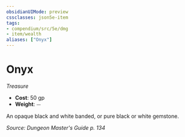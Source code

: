 ```yaml
---
obsidianUIMode: preview
cssclasses: json5e-item
tags:
- compendium/src/5e/dmg
- item/wealth
aliases: ["Onyx"]
---
```

# Onyx
*Treasure*  

- **Cost**: 50 gp
- **Weight**: ⏤

An opaque black and white banded, or pure black or white gemstone.

*Source: Dungeon Master's Guide p. 134*